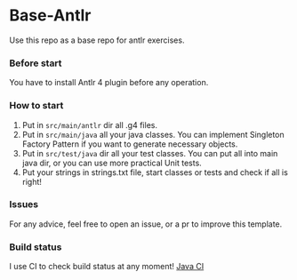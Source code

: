 # Base-Antlr
Use this repo as a base repo for antlr exercises.

### Before start
You have to install Antlr 4 plugin before any operation.

### How to start
1. Put in `src/main/antlr` dir all .g4 files.
2. Put in `src/main/java` all your java classes.
You can implement Singleton Factory Pattern if you want to generate necessary objects. 
3. Put in `src/test/java` dir all your test classes.
You can put all into main java dir, or you can use more practical Unit tests.
4. Put your strings in strings.txt file, start classes or tests and check if all is right!

### Issues
For any advice, feel free to open an issue, or a pr to improve this template.

### Build status
I use CI to check build status at any moment! [Java CI](https://github.com/Daniele-Tentoni/base-antlr/workflows/Java%20CI/badge.svg)